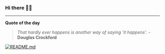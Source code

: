 ### Hi there 👋🏻


---

**Quote of the day**

> *That hardly ever happens is another way of saying 'it happens'.* - **Douglas Crockford** 

[![README.md](https://github.com/marcolovazzano/marcolovazzano/actions/workflows/readme.yml/badge.svg)](https://github.com/marcolovazzano/marcolovazzano/actions/workflows/readme.yml)
